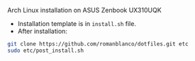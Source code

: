Arch Linux installation on ASUS Zenbook UX310UQK

- Installation template is in `install.sh` file.
- After installation:

```sh
git clone https://github.com/romanblanco/dotfiles.git etc
sudo etc/post_install.sh
```
